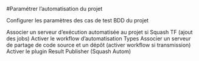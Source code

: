 #Paramétrer l’automatisation du projet


Configurer les paramètres des cas de test BDD du projet

Associer un serveur d’exécution automatisée au projet
	si Squash TF (ajout des jobs)
Activer le workflow d’automatisation 
	Types
	Associer un serveur de partage de code source et un dépôt (activer workflow si transmission)
Activer le plugin Result Publisher (Squash Autom)
